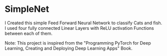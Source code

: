 # SimpleNet
I Created this simple Feed Forward Neural Network to classify Cats and fish.
I used four fully connected Linear Layers with ReLU activation Functions between each of them.

Note:
This project is inspired from the "Programming PyTorch for Deep Learning, Creating and Deploying Deep Learning Apps" Book.
